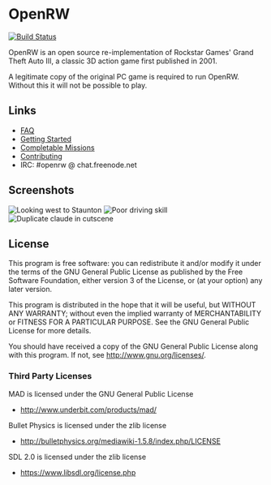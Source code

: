 # OpenRW

[![Build Status](https://travis-ci.org/rwengine/openrw.svg?branch=master)](https://travis-ci.org/rwengine/openrw)

OpenRW is an open source re-implementation of Rockstar Games' Grand Theft Auto III,
a classic 3D action game first published in 2001.

A legitimate copy of the original PC game is required to run OpenRW. Without
this it will not be possible to play.

## Links

 * [FAQ](https://github.com/rwengine/openrw/wiki/FAQ)
 * [Getting Started](https://github.com/rwengine/openrw/wiki/Getting-Started)
 * [Completable Missions](https://github.com/rwengine/openrw/issues/52)
 * [Contributing](https://github.com/rwengine/openrw/wiki/Contributing)
 * IRC: #openrw @ chat.freenode.net

## Screenshots
![Looking west to Staunton](https://cloud.githubusercontent.com/assets/418211/16398933/40a62c20-3cc6-11e6-8c6a-9c50de47510c.png)
![Poor driving skill](https://cloud.githubusercontent.com/assets/418211/16398932/40a03de2-3cc6-11e6-9e48-acc9b44a600a.png)
![Duplicate claude in cutscene](https://cloud.githubusercontent.com/assets/418211/16399129/aa019d52-3cc7-11e6-9a33-a9fcce0b972c.png)

## License

This program is free software: you can redistribute it and/or modify
it under the terms of the GNU General Public License as published by
the Free Software Foundation, either version 3 of the License, or
(at your option) any later version.

This program is distributed in the hope that it will be useful,
but WITHOUT ANY WARRANTY; without even the implied warranty of
MERCHANTABILITY or FITNESS FOR A PARTICULAR PURPOSE.  See the
GNU General Public License for more details.

You should have received a copy of the GNU General Public License
along with this program.  If not, see <http://www.gnu.org/licenses/>.

### Third Party Licenses

MAD is licensed under the GNU General Public License

* http://www.underbit.com/products/mad/

Bullet Physics is licensed under the zlib license

* http://bulletphysics.org/mediawiki-1.5.8/index.php/LICENSE

SDL 2.0 is licensed under the zlib license

* https://www.libsdl.org/license.php

